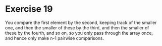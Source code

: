 # Exercise 19

You compare the first element by the second, keeping track of the smaller one, and then the smaller of these by the third, and then the smaller of these by the fourth, and so on, so you only pass through the array once, and hence only make n-1 pairwise comparisons.